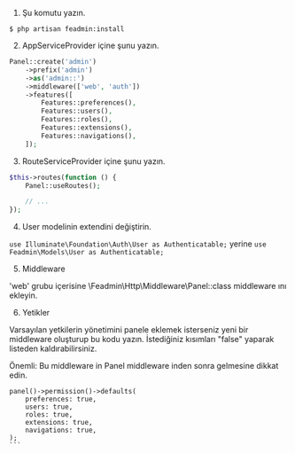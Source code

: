 1. Şu komutu yazın.

```$ php artisan feadmin:install```

2. AppServiceProvider içine şunu yazın.

```php
Panel::create('admin')
    ->prefix('admin')
    ->as('admin::')
    ->middleware(['web', 'auth'])
    ->features([
        Features::preferences(),
        Features::users(),
        Features::roles(),
        Features::extensions(),
        Features::navigations(),
    ]);
```

3. RouteServiceProvider içine şunu yazın.

```php
$this->routes(function () {
    Panel::useRoutes();

    // ...
});
```

4. User modelinin extendini değiştirin.

```use Illuminate\Foundation\Auth\User as Authenticatable;``` yerine ```use Feadmin\Models\User as Authenticatable;```

5. Middleware

'web' grubu içerisine \Feadmin\Http\Middleware\Panel::class middleware ını ekleyin.

6. Yetikler

Varsayılan yetkilerin yönetimini panele eklemek isterseniz yeni bir middleware oluşturup bu kodu yazın. İstediğiniz
kısımları "false" yaparak listeden kaldırabilirsiniz.

Önemli: Bu middleware in Panel middleware inden sonra gelmesine dikkat edin.

````
panel()->permission()->defaults(
    preferences: true,
    users: true,
    roles: true,
    extensions: true,
    navigations: true,
);
```
